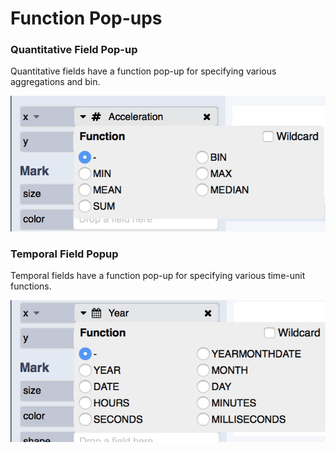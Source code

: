 # Function Pop-ups

###  Quantitative Field Pop-up

 Quantitative fields have a function pop-up for specifying various aggregations and bin.

![](../.gitbook/assets/screen-shot-2018-05-18-at-2.14.36-pm.png)

###  Temporal Field Popup

 Temporal fields have a function pop-up for specifying various time-unit functions.

![](../.gitbook/assets/screen-shot-2018-05-18-at-2.13.06-pm.png)

